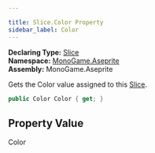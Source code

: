 ```yaml
---

title: Slice.Color Property
sidebar_label: Color
---
```

**Declaring Type:** [Slice](../)  
**Namespace:** [MonoGame.Aseprite](../../)  
**Assembly:** MonoGame.Aseprite

Gets the Color value assigned to this [Slice](../).

```csharp
public Color Color { get; }
```

## Property Value

Color


